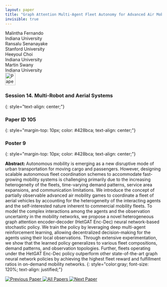 ```yaml
---
layout: paper
title: "Graph Attention Multi-Agent Fleet Autonomy for Advanced Air Mobility"
invisible: true
---
```

<div class="paper-authors">
<div class="paper-author-box">
    <div class="paper-author-name">Malintha Fernando</div>
    <div class="paper-author-uni">Indiana University</div>
</div>
<div class="paper-author-box">
    <div class="paper-author-name">Ransalu Senanayake</div>
    <div class="paper-author-uni">Stanford University</div>
</div>
<div class="paper-author-box">
    <div class="paper-author-name">Heeyoul Choi</div>
    <div class="paper-author-uni">Indiana University</div>
</div>
<div class="paper-author-box">
    <div class="paper-author-name">Martin Swany</div>
    <div class="paper-author-uni">Indiana University</div>
</div>

</div><div class="paper-pdf">
<div> <a href="http://www.roboticsproceedings.org/rss19/p105.pdf"><img src="{{ site.baseurl }}/images/paper_link.png" alt="Paper Website" width = "33"  height = "40"/></a> </div>
</div>

### Session 14. Multi-Robot and Aerial Systems
{: style="text-align: center;"}

### Paper ID 105
{: style="margin-top: 10px; color: #428bca; text-align: center;"}

### Poster 9
{: style="margin-top: 10px; color: #428bca; text-align: center;"}

<b style="color: black;">Abstract: </b>Autonomous mobility is emerging as a new disruptive mode of urban transportation for moving cargo and passengers. 
However, designing scalable autonomous fleet coordination schemes to accommodate fast-growing mobility systems is challenging primarily due to the increasing heterogeneity of the fleets, time-varying demand patterns, service area expansions, and communication limitations. We introduce the concept of partially observable advanced air mobility games to coordinate a fleet of aerial vehicles by accounting for the heterogeneity of the interacting agents and the self-interested nature inherent to commercial mobility fleets. To model the complex interactions among the agents and the observation uncertainty in the mobility networks, we propose a novel heterogeneous graph attention encoder-decoder (HetGAT Enc-Dec) neural network-based stochastic policy. We train the policy by leveraging deep multi-agent reinforcement learning, allowing decentralized decision-making for the agents using their local observations. Through extensive experimentation, we show that the learned policy generalizes to various fleet compositions, demand patterns, and observation topologies. Further, fleets operating under the HetGAT Enc-Dec policy outperform other state-of-the-art graph neural network policies by achieving the highest fleet reward and fulfillment ratios in on-demand mobility networks.
{: style="color:gray; font-size: 120%; text-align: justified;"}


<div class="paper-menu">
<a href="{{ site.baseurl }}/program/papers/104/"> <img src="{{ site.baseurl }}/images/previous_paper_icon.png" alt="Previous Paper" title="Previous Paper"/> </a>
<a href="{{ site.baseurl }}/program/papers"><img src="{{ site.baseurl }}/images/overview_icon.png" alt="All Papers" title="All Papers"/> </a>
<a href="{{ site.baseurl }}/program/papers/106/"> <img src="{{ site.baseurl }}/images/next_paper_icon.png" alt="Next Paper" title="Next Paper"/> </a>

</div>
